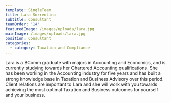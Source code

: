 ```yaml
---
template: SingleTeam
title: Lara Sorrentino
subtitle: Consultant
teamOrder: '14'
featuredImage: /images/uploads/lara.jpg
mainImage: /images/uploads/lara.jpg
position: Consultant
categories:
  - category: Taxation and Compliance
---
```

Lara is a BComm graduate with majors in Accounting and Economics, and is currently studying towards her Chartered Accounting qualifications.  She has been working in the Accounting industry for five years and has built a strong knowledge base in Taxation and Business Advisory over this period.  Client relations are important to Lara and she will work with you towards achieving the most optimal Taxation and Business outcomes for yourself and your business.
